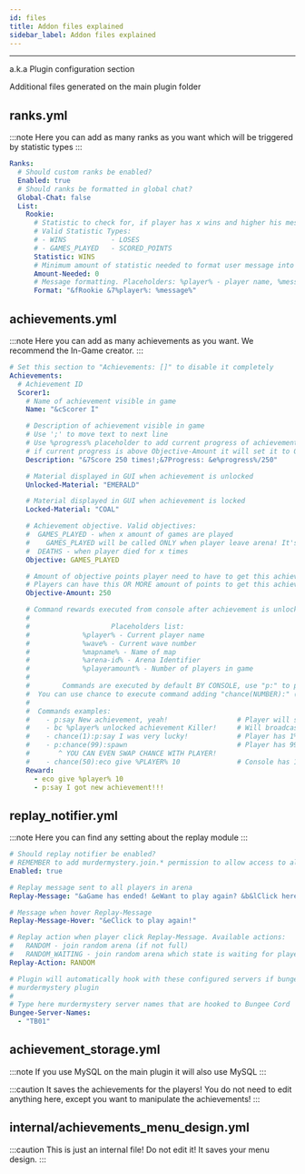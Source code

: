 ```yaml
---
id: files
title: Addon files explained
sidebar_label: Addon files explained
---
```

---
a.k.a Plugin configuration section

Additional files generated on the main plugin folder

## ranks.yml
:::note
Here you can add as many ranks as you want which will be triggered by statistic types
:::
```yml
Ranks:
  # Should custom ranks be enabled?
  Enabled: true
  # Should ranks be formatted in global chat?
  Global-Chat: false
  List:
    Rookie:
      # Statistic to check for, if player has x wins and higher his messages in game will be formatted like that
      # Valid Statistic Types:
      # - WINS           - LOSES
      # - GAMES_PLAYED   - SCORED_POINTS
      Statistic: WINS
      # Minimum amount of statistic needed to format user message into this one
      Amount-Needed: 0
      # Message formatting. Placeholders: %player% - player name, %message% - player message
      Format: "&fRookie &7%player%: %message%"
```

## achievements.yml
:::note
Here you can add as many achievements as you want. We recommend the In-Game creator.
:::
```yml
# Set this section to "Achievements: []" to disable it completely
Achievements:
  # Achievement ID
  Scorer1:
    # Name of achievement visible in game
    Name: "&cScorer I"

    # Description of achievement visible in game
    # Use ';' to move text to next line
    # Use %progress% placeholder to add current progress of achievement
    # if current progress is above Objective-Amount it will set it to Objective-Amount
    Description: "&7Score 250 times!;&7Progress: &e%progress%/250"

    # Material displayed in GUI when achievement is unlocked
    Unlocked-Material: "EMERALD"

    # Material displayed in GUI when achievement is locked
    Locked-Material: "COAL"

    # Achievement objective. Valid objectives:
    #  GAMES_PLAYED - when x amount of games are played
    #    GAMES_PLAYED will be called ONLY when player leave arena! It's plugin's API limitation
    #  DEATHS - when player died for x times
    Objective: GAMES_PLAYED

    # Amount of objective points player need to have to get this achievement.
    # Players can have this OR MORE amount of points to get this achievement.
    Objective-Amount: 250

    # Command rewards executed from console after achievement is unlocked
    #
    #                    Placeholders list:
    #             %player% - Current player name
    #             %wave% - Current wave number
    #             %mapname% - Name of map
    #             %arena-id% - Arena Identifier
    #             %playeramount% - Number of players in game
    #
    #        Commands are executed by default BY CONSOLE, use "p:" to preform command by player
    #  You can use chance to execute command adding "chance(NUMBER):" (ex chance(10):) at the beginning of command
    #
    #  Commands examples:
    #    - p:say New achievement, yeah!                 # Player will say "New achievement, yeah!"
    #    - bc %player% unlocked achievement Killer!     # Will broadcast "<player name> unlocked achievement Killer" message
    #    - chance(1):p:say I was very lucky!            # Player has 1% chance to say "I was very lucky!"
    #    - p:chance(99):spawn                           # Player has 99% chance to teleport to spawn
    #       ^ YOU CAN EVEN SWAP CHANCE WITH PLAYER!
    #    - chance(50):eco give %PLAYER% 10              # Console has 10% chance to give player 10$
    Reward:
      - eco give %player% 10
      - p:say I got new achievement!!!
```

## replay_notifier.yml
:::note
Here you can find any setting about the replay module
:::
```yml
# Should replay notifier be enabled?
# REMEMBER to add murdermystery.join.* permission to allow access to all random arenas!
Enabled: true

# Replay message sent to all players in arena
Replay-Message: "&aGame has ended! &eWant to play again? &b&lClick here!"

# Message when hover Replay-Message
Replay-Message-Hover: "&eClick to play again!"

# Replay action when player click Replay-Message. Available actions:
#   RANDOM - join random arena (if not full)
#   RANDOM_WAITING - join random arena which state is waiting for players or starting
Replay-Action: RANDOM

# Plugin will automatically hook with these configured servers if bungee mode is activated in main
# murdermystery plugin
#
# Type here murdermystery server names that are hooked to Bungee Cord
Bungee-Server-Names:
  - "TB01"
```

## achievement_storage.yml

:::note
If you use MySQL on the main plugin it will also use MySQL
:::

:::caution
It saves the achievements for the players! You do not need to edit anything here, except you want to manipulate the achievements!
:::
## internal/achievements_menu_design.yml
:::caution
This is just an internal file! Do not edit it! It saves your menu design.
:::